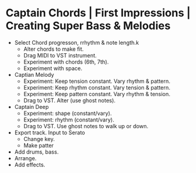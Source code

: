# Captain Chords | First Impressions | Creating Super Bass & Melodies

- Select Chord progresson, rrhythm & note length.k
  - Alter chords to make fit.
  - Drag MIDI to VST instrument.
  - Experiment with chords (6th, 7th).
  - Experiment with space.
- Captian Melody
  - Experiment: Keep tension constant. Vary rhythm & pattern.
  - Experiment: Keep rhythm constant. Vary tension & pattern.
  - Experiment: Keep pattern constant. Vary rhythm & tension.
  - Drag to VST. Alter (use ghost notes).
- Captain Deep
  - Experiment: shape (constant/vary).
  - Experiment: rhythm (constant/vary).
  - Drag to VST. Use ghost notes to walk up or down.
- Export track. Input to Serato
  - Change key.
  - Make patter
- Add drums, bass.
- Arrange.
- Add effects.
